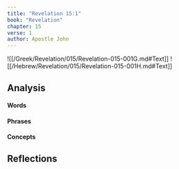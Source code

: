 ```yaml
---
title: "Revelation 15:1"
book: "Revelation"
chapter: 15
verse: 1
author: Apostle John
---
```

![[/Greek/Revelation/015/Revelation-015-001G.md#Text]]
![[/Hebrew/Revelation/015/Revelation-015-001H.md#Text]]

## Analysis

#### Words

#### Phrases

#### Concepts

## Reflections
